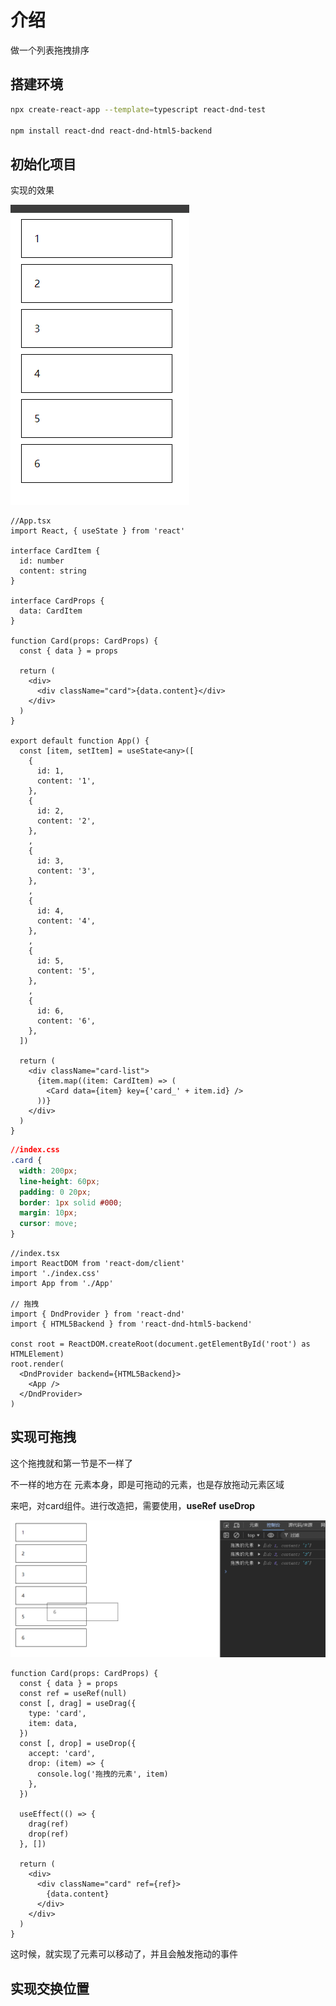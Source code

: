# 介绍

做一个列表拖拽排序

## 搭建环境

```bash
npx create-react-app --template=typescript react-dnd-test

npm install react-dnd react-dnd-html5-backend
```

## 初始化项目

实现的效果

![image-20240909135534392](../../../public/image-20240909135534392.png)

```tsx
//App.tsx
import React, { useState } from 'react'

interface CardItem {
  id: number
  content: string
}

interface CardProps {
  data: CardItem
}

function Card(props: CardProps) {
  const { data } = props

  return (
    <div>
      <div className="card">{data.content}</div>
    </div>
  )
}

export default function App() {
  const [item, setItem] = useState<any>([
    {
      id: 1,
      content: '1',
    },
    {
      id: 2,
      content: '2',
    },
    ,
    {
      id: 3,
      content: '3',
    },
    ,
    {
      id: 4,
      content: '4',
    },
    ,
    {
      id: 5,
      content: '5',
    },
    ,
    {
      id: 6,
      content: '6',
    },
  ])

  return (
    <div className="card-list">
      {item.map((item: CardItem) => (
        <Card data={item} key={'card_' + item.id} />
      ))}
    </div>
  )
}
```

```css
//index.css
.card {
  width: 200px;
  line-height: 60px;
  padding: 0 20px;
  border: 1px solid #000;
  margin: 10px;
  cursor: move;
}
```

```tsx
//index.tsx
import ReactDOM from 'react-dom/client'
import './index.css'
import App from './App'

// 拖拽
import { DndProvider } from 'react-dnd'
import { HTML5Backend } from 'react-dnd-html5-backend'

const root = ReactDOM.createRoot(document.getElementById('root') as HTMLElement)
root.render(
  <DndProvider backend={HTML5Backend}>
    <App />
  </DndProvider>
)
```

##  实现可拖拽

这个拖拽就和第一节是不一样了

不一样的地方在  元素本身，即是可拖动的元素，也是存放拖动元素区域

来吧，对card组件。进行改造把，需要使用，**useRef**   **useDrop**

<img src="../../../public/image-20240909150305166.png" alt="image-20240909150305166" style="zoom:50%;" />

```tsx
function Card(props: CardProps) {
  const { data } = props
  const ref = useRef(null)
  const [, drag] = useDrag({
    type: 'card',
    item: data,
  })
  const [, drop] = useDrop({
    accept: 'card',
    drop: (item) => {
      console.log('拖拽的元素', item)
    },
  })

  useEffect(() => {
    drag(ref)
    drop(ref)
  }, [])

  return (
    <div>
      <div className="card" ref={ref}>
        {data.content}
      </div>
    </div>
  )
}
```

这时候，就实现了元素可以移动了，并且会触发拖动的事件

## 实现交换位置

```
 
```

